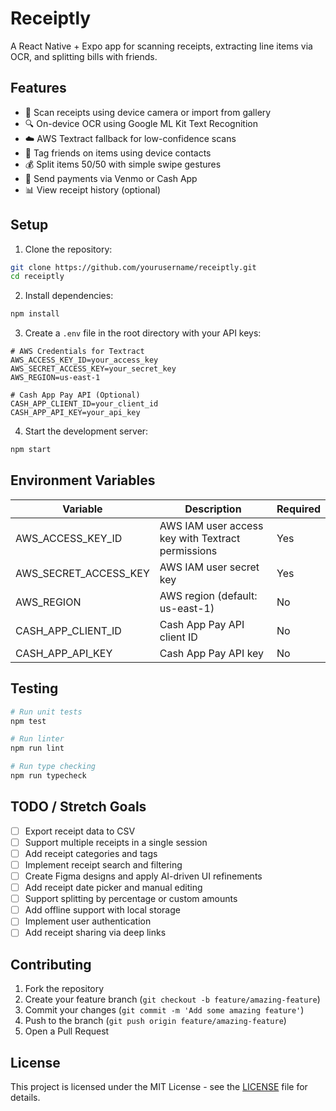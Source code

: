 # Receiptly

A React Native + Expo app for scanning receipts, extracting line items via OCR, and splitting bills with friends.

## Features

- 📸 Scan receipts using device camera or import from gallery
- 🔍 On-device OCR using Google ML Kit Text Recognition
- ☁️ AWS Textract fallback for low-confidence scans
- 👥 Tag friends on items using device contacts
- 💰 Split items 50/50 with simple swipe gestures
- 💸 Send payments via Venmo or Cash App
- 📊 View receipt history (optional)

## Setup

1. Clone the repository:
```bash
git clone https://github.com/yourusername/receiptly.git
cd receiptly
```

2. Install dependencies:
```bash
npm install
```

3. Create a `.env` file in the root directory with your API keys:
```
# AWS Credentials for Textract
AWS_ACCESS_KEY_ID=your_access_key
AWS_SECRET_ACCESS_KEY=your_secret_key
AWS_REGION=us-east-1

# Cash App Pay API (Optional)
CASH_APP_CLIENT_ID=your_client_id
CASH_APP_API_KEY=your_api_key
```

4. Start the development server:
```bash
npm start
```

## Environment Variables

| Variable | Description | Required |
|----------|-------------|----------|
| AWS_ACCESS_KEY_ID | AWS IAM user access key with Textract permissions | Yes |
| AWS_SECRET_ACCESS_KEY | AWS IAM user secret key | Yes |
| AWS_REGION | AWS region (default: us-east-1) | No |
| CASH_APP_CLIENT_ID | Cash App Pay API client ID | No |
| CASH_APP_API_KEY | Cash App Pay API key | No |

## Testing

```bash
# Run unit tests
npm test

# Run linter
npm run lint

# Run type checking
npm run typecheck
```

## TODO / Stretch Goals

- [ ] Export receipt data to CSV
- [ ] Support multiple receipts in a single session
- [ ] Add receipt categories and tags
- [ ] Implement receipt search and filtering
- [ ] Create Figma designs and apply AI-driven UI refinements
- [ ] Add receipt date picker and manual editing
- [ ] Support splitting by percentage or custom amounts
- [ ] Add offline support with local storage
- [ ] Implement user authentication
- [ ] Add receipt sharing via deep links

## Contributing

1. Fork the repository
2. Create your feature branch (`git checkout -b feature/amazing-feature`)
3. Commit your changes (`git commit -m 'Add some amazing feature'`)
4. Push to the branch (`git push origin feature/amazing-feature`)
5. Open a Pull Request

## License

This project is licensed under the MIT License - see the [LICENSE](LICENSE) file for details. 